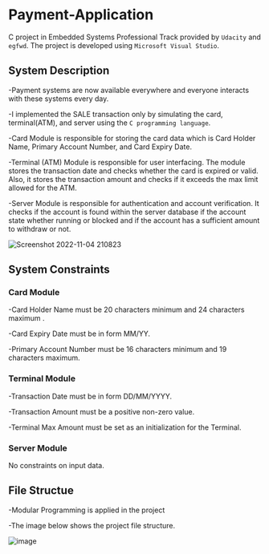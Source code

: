 # Payment-Application
C project in Embedded Systems Professional Track provided by `Udacity` and `egfwd`. The project is developed using `Microsoft Visual Studio`.

## System Description
-Payment systems are now available everywhere and everyone interacts with these systems every day.

-I implemented the SALE transaction only by simulating the card, terminal(ATM), and server using the `C programming language`.

-Card Module is responsible for storing the card data which is Card Holder Name, Primary Account Number, and Card Expiry Date.

-Terminal (ATM) Module is responsible for user interfacing. The module stores the transaction date and checks whether the card is expired or valid. Also, it stores the transaction amount and checks if it exceeds the max limit allowed for the ATM.

-Server Module is responsible for authentication and account verification. It checks if the account is found within the server database if the account state whether running or blocked and if the account has a sufficient amount to withdraw or not.

![Screenshot 2022-11-04 210823](https://user-images.githubusercontent.com/70335125/200056073-aca21402-c805-488b-91a7-20d8cb3f3099.png)


## System Constraints
### Card Module 
-Card Holder Name must be 20 characters  minimum  and 24 characters maximum .

-Card Expiry Date must be in form MM/YY.

-Primary Account Number must be 16 characters minimum and 19 characters maximum.

### Terminal Module
-Transaction Date must be in form DD/MM/YYYY.

-Transaction Amount must be a positive non-zero value.

-Terminal Max Amount must be set as an initialization for the Terminal.

### Server Module
No constraints on input data.

## File Structue
-Modular Programming is applied in the project

-The image below shows the project file structure.

![image](https://user-images.githubusercontent.com/96639538/229316482-3685a721-ab70-47eb-a5fc-b24d55573ef0.png)
